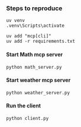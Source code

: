 ### Steps to reproduce

`uv venv`<br>
`.venv\Scripts\activate`<br>

`uv add "mcp[cli]"`<br>
`uv add -r requirements.txt`<br>

#### Start Math mcp server
`python math_server.py`<br>

#### Start weather mcp server
`python weather_server.py`<br>

#### Run the client
`python client.py` <br>
